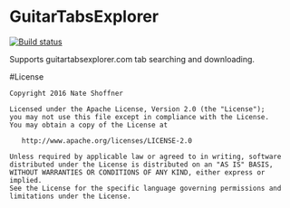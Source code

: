 GuitarTabsExplorer
====================

[![Build status](https://ci.appveyor.com/api/projects/status/oxh154c79jdeu27i?svg=true)](https://ci.appveyor.com/project/NateShoffner/tabster-plugin-guitartabsexplorer)

Supports guitartabsexplorer.com tab searching and downloading.

#License

    Copyright 2016 Nate Shoffner

    Licensed under the Apache License, Version 2.0 (the "License");
    you may not use this file except in compliance with the License.
    You may obtain a copy of the License at

       http://www.apache.org/licenses/LICENSE-2.0

    Unless required by applicable law or agreed to in writing, software
    distributed under the License is distributed on an "AS IS" BASIS,
    WITHOUT WARRANTIES OR CONDITIONS OF ANY KIND, either express or implied.
    See the License for the specific language governing permissions and
    limitations under the License.
